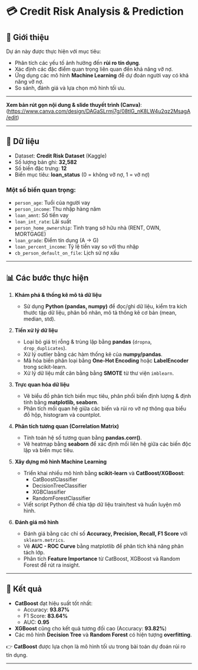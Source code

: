 # 💳 Credit Risk Analysis & Prediction

## 📝 Giới thiệu
Dự án này được thực hiện với mục tiêu:
- Phân tích các yếu tố ảnh hưởng đến **rủi ro tín dụng**.  
- Xác định các đặc điểm quan trọng liên quan đến khả năng vỡ nợ.  
- Ứng dụng các mô hình **Machine Learning** để dự đoán người vay có khả năng vỡ nợ.  
- So sánh, đánh giá và lựa chọn mô hình tối ưu.  

---

 **Xem bản rút gọn nội dung & slide thuyết trình (Canva)**:  
(https://www.canva.com/design/DAGaSLrmj7g/08tlG_nK8LW4u2qz2MsagA/edit)


---

## 📂 Dữ liệu
- Dataset: **Credit Risk Dataset** (Kaggle)  
- Số lượng bản ghi: **32,582**  
- Số biến đặc trưng: **12**  
- Biến mục tiêu: **loan_status** (0 = không vỡ nợ, 1 = vỡ nợ)  

### Một số biến quan trọng:
- `person_age`: Tuổi của người vay  
- `person_income`: Thu nhập hàng năm  
- `loan_amnt`: Số tiền vay  
- `loan_int_rate`: Lãi suất  
- `person_home_ownership`: Tình trạng sở hữu nhà (RENT, OWN, MORTGAGE)  
- `loan_grade`: Điểm tín dụng (A → G)  
- `loan_percent_income`: Tỷ lệ tiền vay so với thu nhập  
- `cb_person_default_on_file`: Lịch sử nợ xấu  

---

## 📊 Các bước thực hiện
1. **Khám phá & thống kê mô tả dữ liệu**  
   - Sử dụng **Python (pandas, numpy)** để đọc/ghi dữ liệu, kiểm tra kích thước tập dữ liệu, phân bố nhãn, mô tả thống kê cơ bản (mean, median, std).  

2. **Tiền xử lý dữ liệu**  
   - Loại bỏ giá trị rỗng & trùng lặp bằng **pandas** (`dropna`, `drop_duplicates`).  
   - Xử lý outlier bằng các hàm thống kê của **numpy/pandas**.  
   - Mã hóa biến phân loại bằng **One-Hot Encoding** hoặc **LabelEncoder** trong scikit-learn.  
   - Xử lý dữ liệu mất cân bằng bằng **SMOTE** từ thư viện `imblearn`.  

3. **Trực quan hóa dữ liệu**  
   - Vẽ biểu đồ phân tích biến mục tiêu, phân phối biến định lượng & định tính bằng **matplotlib, seaborn**.  
   - Phân tích mối quan hệ giữa các biến và rủi ro vỡ nợ thông qua biểu đồ hộp, histogram và countplot.  

4. **Phân tích tương quan (Correlation Matrix)**  
   - Tính toán hệ số tương quan bằng **pandas.corr()**.  
   - Vẽ heatmap bằng **seaborn** để xác định mối liên hệ giữa các biến độc lập và biến mục tiêu.  

5. **Xây dựng mô hình Machine Learning**  
   - Triển khai nhiều mô hình bằng **scikit-learn** và **CatBoost/XGBoost**:  
     - CatBoostClassifier  
     - DecisionTreeClassifier  
     - XGBClassifier  
     - RandomForestClassifier  
   - Viết script Python để chia tập dữ liệu train/test và huấn luyện mô hình.  

6. **Đánh giá mô hình**  
   - Đánh giá bằng các chỉ số **Accuracy, Precision, Recall, F1 Score** với `sklearn.metrics`.  
   - Vẽ **AUC - ROC Curve** bằng matplotlib để phân tích khả năng phân tách lớp.  
   - Phân tích **Feature Importance** từ CatBoost, XGBoost và Random Forest để rút ra insight.  

---

## 🚀 Kết quả
- **CatBoost** đạt hiệu suất tốt nhất:  
  - Accuracy: **93.87%**  
  - F1 Score: **83.64%**  
  - AUC: **0.95**  
- **XGBoost** cũng cho kết quả tương đối cao (Accuracy: **93.82%**)  
- Các mô hình **Decision Tree** và **Random Forest** có hiện tượng **overfitting**.  

👉 **CatBoost** được lựa chọn là mô hình tối ưu trong bài toán dự đoán rủi ro tín dụng.  

---


